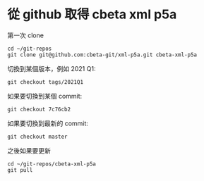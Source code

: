 # 從 github 取得 cbeta xml p5a

第一次 clone

    cd ~/git-repos
    git clone git@github.com:cbeta-git/xml-p5a.git cbeta-xml-p5a

切換到某個版本，例如 2021 Q1:

    git checkout tags/2021Q1

如果要切換到某個 commit:

    git checkout 7c76cb2

如果要切換到最新的 commit:

    git checkout master

之後如果要更新

    cd ~/git-repos/cbeta-xml-p5a
    git pull
